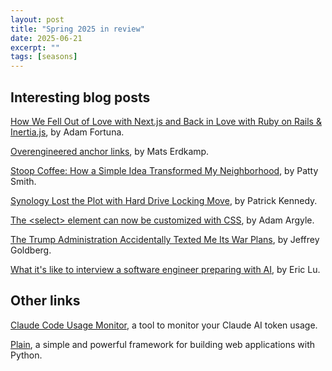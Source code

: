 ```yaml
---
layout: post
title: "Spring 2025 in review"
date: 2025-06-21
excerpt: ""
tags: [seasons]
---
```


## Interesting blog posts

[How We Fell Out of Love with Next.js and Back in Love with Ruby on Rails & Inertia.js](https://hardcover.app/blog/part-1-how-we-fell-out-of-love-with-next-js-and-back-in-love-with-ruby-on-rails-inertia-js), by Adam Fortuna.

[Overengineered anchor links](https://thirty-five.com/overengineered-anchoring), by Mats Erdkamp.

[Stoop Coffee: How a Simple Idea Transformed My Neighborhood](https://supernuclear.substack.com/p/stoop-coffee-how-a-simple-idea-transformed), by Patty Smith.

[Synology Lost the Plot with Hard Drive Locking Move](https://www.servethehome.com/synology-lost-the-plot-with-hard-drive-locking-move/), by Patrick Kennedy.

[The \<select\> element can now be customized with CSS](https://developer.chrome.com/blog/a-customizable-select), by Adam Argyle.

[The Trump Administration Accidentally Texted Me Its War Plans](https://www.theatlantic.com/politics/archive/2025/03/trump-administration-accidentally-texted-me-its-war-plans/682151/), by Jeffrey Goldberg.

[What it's like to interview a software engineer preparing with AI](https://www.kapwing.com/blog/what-its-like-to-interview-a-software-engineer-preparing-with-ai/), by Eric Lu.

## Other links

[Claude Code Usage Monitor](https://github.com/Maciek-roboblog/Claude-Code-Usage-Monitor), a tool to monitor your Claude AI token usage.

[Plain](https://plainframework.com/), a simple and powerful framework for building web applications with Python.